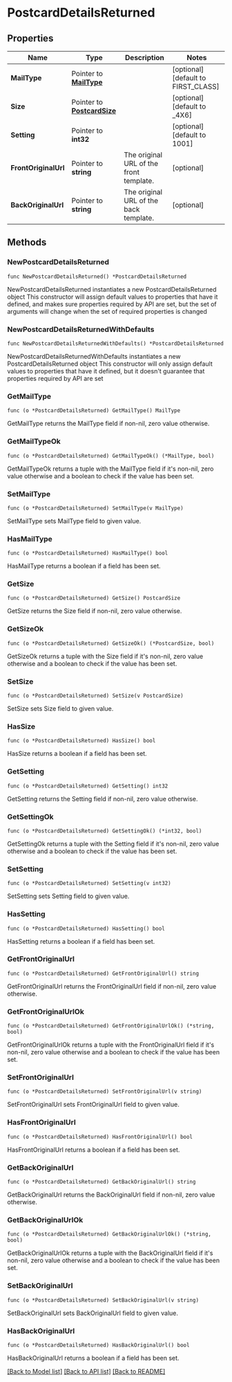# PostcardDetailsReturned

## Properties

Name | Type | Description | Notes
------------ | ------------- | ------------- | -------------
**MailType** | Pointer to [**MailType**](MailType.md) |  | [optional] [default to FIRST_CLASS]
**Size** | Pointer to [**PostcardSize**](PostcardSize.md) |  | [optional] [default to _4X6]
**Setting** | Pointer to **int32** |  | [optional] [default to 1001]
**FrontOriginalUrl** | Pointer to **string** | The original URL of the front template. | [optional] 
**BackOriginalUrl** | Pointer to **string** | The original URL of the back template. | [optional] 

## Methods

### NewPostcardDetailsReturned

`func NewPostcardDetailsReturned() *PostcardDetailsReturned`

NewPostcardDetailsReturned instantiates a new PostcardDetailsReturned object
This constructor will assign default values to properties that have it defined,
and makes sure properties required by API are set, but the set of arguments
will change when the set of required properties is changed

### NewPostcardDetailsReturnedWithDefaults

`func NewPostcardDetailsReturnedWithDefaults() *PostcardDetailsReturned`

NewPostcardDetailsReturnedWithDefaults instantiates a new PostcardDetailsReturned object
This constructor will only assign default values to properties that have it defined,
but it doesn't guarantee that properties required by API are set

### GetMailType

`func (o *PostcardDetailsReturned) GetMailType() MailType`

GetMailType returns the MailType field if non-nil, zero value otherwise.

### GetMailTypeOk

`func (o *PostcardDetailsReturned) GetMailTypeOk() (*MailType, bool)`

GetMailTypeOk returns a tuple with the MailType field if it's non-nil, zero value otherwise
and a boolean to check if the value has been set.

### SetMailType

`func (o *PostcardDetailsReturned) SetMailType(v MailType)`

SetMailType sets MailType field to given value.

### HasMailType

`func (o *PostcardDetailsReturned) HasMailType() bool`

HasMailType returns a boolean if a field has been set.

### GetSize

`func (o *PostcardDetailsReturned) GetSize() PostcardSize`

GetSize returns the Size field if non-nil, zero value otherwise.

### GetSizeOk

`func (o *PostcardDetailsReturned) GetSizeOk() (*PostcardSize, bool)`

GetSizeOk returns a tuple with the Size field if it's non-nil, zero value otherwise
and a boolean to check if the value has been set.

### SetSize

`func (o *PostcardDetailsReturned) SetSize(v PostcardSize)`

SetSize sets Size field to given value.

### HasSize

`func (o *PostcardDetailsReturned) HasSize() bool`

HasSize returns a boolean if a field has been set.

### GetSetting

`func (o *PostcardDetailsReturned) GetSetting() int32`

GetSetting returns the Setting field if non-nil, zero value otherwise.

### GetSettingOk

`func (o *PostcardDetailsReturned) GetSettingOk() (*int32, bool)`

GetSettingOk returns a tuple with the Setting field if it's non-nil, zero value otherwise
and a boolean to check if the value has been set.

### SetSetting

`func (o *PostcardDetailsReturned) SetSetting(v int32)`

SetSetting sets Setting field to given value.

### HasSetting

`func (o *PostcardDetailsReturned) HasSetting() bool`

HasSetting returns a boolean if a field has been set.

### GetFrontOriginalUrl

`func (o *PostcardDetailsReturned) GetFrontOriginalUrl() string`

GetFrontOriginalUrl returns the FrontOriginalUrl field if non-nil, zero value otherwise.

### GetFrontOriginalUrlOk

`func (o *PostcardDetailsReturned) GetFrontOriginalUrlOk() (*string, bool)`

GetFrontOriginalUrlOk returns a tuple with the FrontOriginalUrl field if it's non-nil, zero value otherwise
and a boolean to check if the value has been set.

### SetFrontOriginalUrl

`func (o *PostcardDetailsReturned) SetFrontOriginalUrl(v string)`

SetFrontOriginalUrl sets FrontOriginalUrl field to given value.

### HasFrontOriginalUrl

`func (o *PostcardDetailsReturned) HasFrontOriginalUrl() bool`

HasFrontOriginalUrl returns a boolean if a field has been set.

### GetBackOriginalUrl

`func (o *PostcardDetailsReturned) GetBackOriginalUrl() string`

GetBackOriginalUrl returns the BackOriginalUrl field if non-nil, zero value otherwise.

### GetBackOriginalUrlOk

`func (o *PostcardDetailsReturned) GetBackOriginalUrlOk() (*string, bool)`

GetBackOriginalUrlOk returns a tuple with the BackOriginalUrl field if it's non-nil, zero value otherwise
and a boolean to check if the value has been set.

### SetBackOriginalUrl

`func (o *PostcardDetailsReturned) SetBackOriginalUrl(v string)`

SetBackOriginalUrl sets BackOriginalUrl field to given value.

### HasBackOriginalUrl

`func (o *PostcardDetailsReturned) HasBackOriginalUrl() bool`

HasBackOriginalUrl returns a boolean if a field has been set.


[[Back to Model list]](../README.md#documentation-for-models) [[Back to API list]](../README.md#documentation-for-api-endpoints) [[Back to README]](../README.md)


